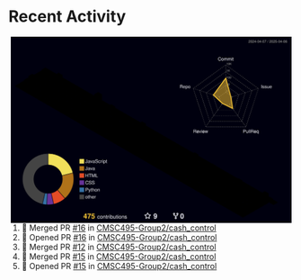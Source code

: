 # Recent Activity

<!-- Summary -->
<a href="/METRICS.md">
<img align="right" width="500" alt="Profile data, generated with yoshi389111/github-profile-3d-contrib" src="./profile-3d-contrib/profile-night-rainbow.svg"/>
</a>

<!--START_SECTION:activity-->
1. 🎉 Merged PR [#16](https://github.com/CMSC495-Group2/cash_control/pull/16) in [CMSC495-Group2/cash_control](https://github.com/CMSC495-Group2/cash_control)
2. 💪 Opened PR [#16](https://github.com/CMSC495-Group2/cash_control/pull/16) in [CMSC495-Group2/cash_control](https://github.com/CMSC495-Group2/cash_control)
3. 🎉 Merged PR [#12](https://github.com/CMSC495-Group2/cash_control/pull/12) in [CMSC495-Group2/cash_control](https://github.com/CMSC495-Group2/cash_control)
4. 🎉 Merged PR [#15](https://github.com/CMSC495-Group2/cash_control/pull/15) in [CMSC495-Group2/cash_control](https://github.com/CMSC495-Group2/cash_control)
5. 💪 Opened PR [#15](https://github.com/CMSC495-Group2/cash_control/pull/15) in [CMSC495-Group2/cash_control](https://github.com/CMSC495-Group2/cash_control)
<!--END_SECTION:activity-->
